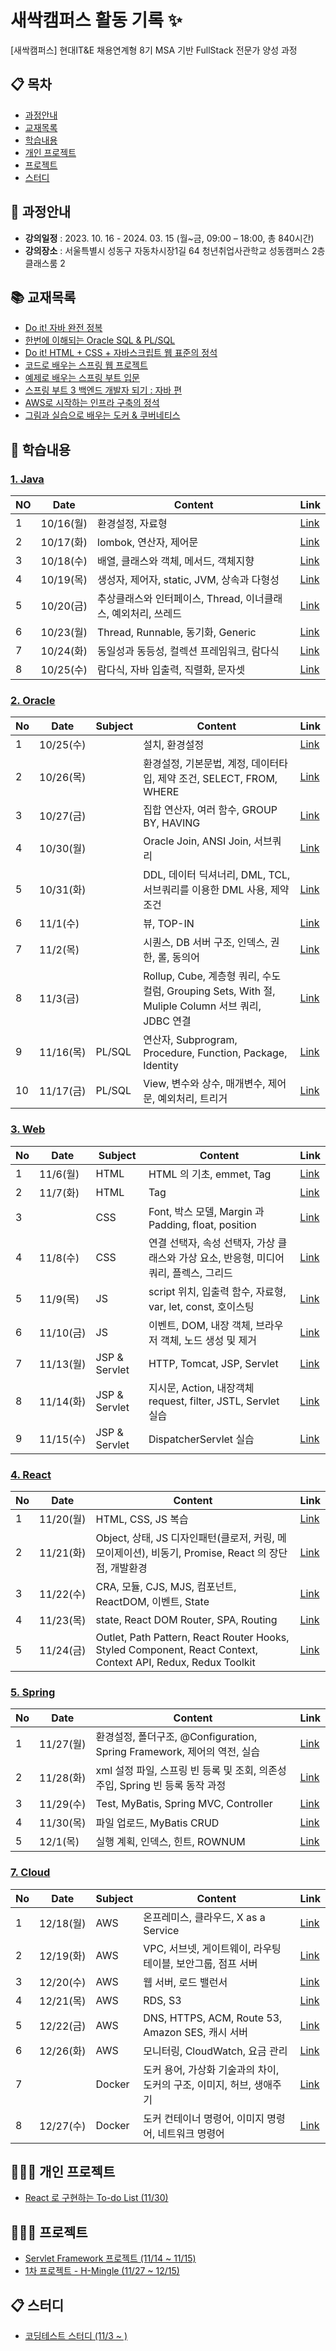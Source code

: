 # 새싹캠퍼스 활동 기록 ✨

[새싹캠퍼스] 현대IT&E 채용연계형 8기 MSA 기반 FullStack 전문가 양성 과정

## 📋 목차
- [과정안내](#-과정안내)
- [교재목록](#-교재목록)
- [학습내용](#-학습내용)
- [개인 프로젝트](#-개인-프로젝트)
- [프로젝트](#-프로젝트)
- [스터디](#-스터디)

## 🌱 과정안내

- **강의일정** : 2023. 10. 16  - 2024. 03. 15 (월~금, 09:00 – 18:00, 총 840시간)
- **강의장소** : 서울특별시 성동구 자동차시장1길 64 청년취업사관학교 성동캠퍼스 2층 클래스룸 2

## 📚 교재목록

- [Do it! 자바 완전 정복](https://www.aladin.co.kr/shop/wproduct.aspx?ItemId=278341980)
- [한번에 이해되는 Oracle SQL & PL/SQL](https://www.aladin.co.kr/shop/wproduct.aspx?ItemId=43633426&start=slayer)
- [Do it! HTML + CSS + 자바스크립트 웹 표준의 정석](https://www.aladin.co.kr/shop/wproduct.aspx?ItemId=260235280)
- [코드로 배우는 스프링 웹 프로젝트](https://www.aladin.co.kr/shop/wproduct.aspx?ItemId=166270352&start=slayer)
- [예제로 배우는 스프링 부트 입문](https://www.aladin.co.kr/shop/wproduct.aspx?ItemId=256790137&start=slayer)
- [스프링 부트 3 백엔드 개발자 되기 : 자바 편](https://www.aladin.co.kr/shop/wproduct.aspx?ItemId=315742581)
- [AWS로 시작하는 인프라 구축의 정석](https://www.aladin.co.kr/shop/wproduct.aspx?ItemId=295374875&start=slayer)
- [그림과 실습으로 배우는 도커 & 쿠버네티스](https://www.aladin.co.kr/shop/wproduct.aspx?ItemId=291419629)

## 📑 학습내용

### [1. Java](https://github.com/kyukong/SeSAC-java-fullstack/tree/main/1.%20java)

| NO | Date     | Content                                | Link                                                                                                                                                                                                                                                                                                                         |
|----|----------|----------------------------------------|------------------------------------------------------------------------------------------------------------------------------------------------------------------------------------------------------------------------------------------------------------------------------------------------------------------------------|
| 1  | 10/16(월) | 환경설정, 자료형                              | [Link](https://github.com/kyukong/SeSAC-java-fullstack/blob/main/1.%20java/%5B10-16%5D%ED%99%98%EA%B2%BD%EC%84%A4%EC%A0%95%2C%EC%9E%90%EB%A3%8C%ED%98%95.md)                                                                                                                                                                 |
| 2  | 10/17(화) | lombok, 연산자, 제어문                       | [Link](https://github.com/kyukong/SeSAC-java-fullstack/blob/main/1.%20java/%5B10-17%5Dlombok%2C%EC%97%B0%EC%82%B0%EC%9E%90%2C%EC%A0%9C%EC%96%B4%EB%AC%B8.md)                                                                                                                                                                 |
| 3  | 10/18(수) | 배열, 클래스와 객체, 메서드, 객체지향                 | [Link](https://github.com/kyukong/SeSAC-java-fullstack/blob/main/1.%20java/%5B10-18%5D%EB%B0%B0%EC%97%B4%2C%ED%81%B4%EB%9E%98%EC%8A%A4%EC%99%80_%EA%B0%9D%EC%B2%B4%2C%EB%A9%94%EC%84%9C%EB%93%9C%2C%EA%B0%9D%EC%B2%B4%EC%A7%80%ED%96%A5.md)                                                                                  |
| 4  | 10/19(목) | 생성자, 제어자, static, JVM, 상속과 다형성         | [Link](https://github.com/kyukong/SeSAC-java-fullstack/blob/main/1.%20java/%5B10-19%5D%EC%83%9D%EC%84%B1%EC%9E%90%2C%EC%A0%9C%EC%96%B4%EC%9E%90%2Cstatic%2CJVM%2C%EC%83%81%EC%86%8D%EA%B3%BC_%EB%8B%A4%ED%98%95%EC%84%B1.md)                                                                                                 |
| 5  | 10/20(금) | 추상클래스와 인터페이스, Thread, 이너클래스, 예외처리, 쓰레드 | [Link](https://github.com/kyukong/SeSAC-java-fullstack/blob/main/1.%20java/%5B10-20%5D%EC%B6%94%EC%83%81%ED%81%B4%EB%9E%98%EC%8A%A4%EC%99%80_%EC%9D%B8%ED%84%B0%ED%8E%98%EC%9D%B4%EC%8A%A4%2CThread%2C%EC%9D%B4%EB%84%88%ED%81%B4%EB%9E%98%EC%8A%A4%2C%EC%98%88%EC%99%B8%EC%B2%98%EB%A6%AC%2C%EC%93%B0%EB%A0%88%EB%93%9C.md) |
| 6  | 10/23(월) | Thread, Runnable, 동기화, Generic         | [Link](https://github.com/kyukong/SeSAC-java-fullstack/blob/main/1.%20java/%5B10-23%5DThread%2CRunnable%2C%EB%8F%99%EA%B8%B0%ED%99%94%2CGeneric.md)                                                                                                                                                                          |
| 7  | 10/24(화) | 동일성과 동등성, 컬렉션 프레임워크, 람다식               | [Link](https://github.com/kyukong/SeSAC-java-fullstack/blob/main/1.%20java/%5B10-24%5D%EB%8F%99%EC%9D%BC%EC%84%B1%EA%B3%BC_%EB%8F%99%EB%93%B1%EC%84%B1%2C%EC%BB%AC%EB%A0%89%EC%85%98_%ED%94%84%EB%A0%88%EC%9E%84%EC%9B%8C%ED%81%AC%2C%EB%9E%8C%EB%8B%A4%EC%8B%9D.md)                                                         |
| 8  | 10/25(수) | 람다식, 자바 입출력, 직렬화, 문자셋                  | [Link](https://github.com/kyukong/SeSAC-java-fullstack/blob/main/1.%20java/%5B10-25%5D%EB%9E%8C%EB%8B%A4%EC%8B%9D%2C%EC%9E%90%EB%B0%94_%EC%9E%85%EC%B6%9C%EB%A0%A5%2C%EC%A7%81%EB%A0%AC%ED%99%94%2C%EB%AC%B8%EC%9E%90%EC%85%8B.md)                                                                                           |

### [2. Oracle](https://github.com/kyukong/SeSAC-java-fullstack/tree/main/2.%20oracle)

| No | Date     | Subject | Content                                                                           | Link                                                                                                                                                                                                                                                                                                                      |
|----|----------|---------|-----------------------------------------------------------------------------------|---------------------------------------------------------------------------------------------------------------------------------------------------------------------------------------------------------------------------------------------------------------------------------------------------------------------------|
| 1  | 10/25(수) |         | 설치, 환경설정                                                                          | [Link](https://github.com/kyukong/SeSAC-java-fullstack/blob/main/2.%20oracle/%5B10-25%5D%EC%84%A4%EC%B9%98%2C%ED%99%98%EA%B2%BD%EC%84%A4%EC%A0%95.md)                                                                                                                                                                     |
| 2  | 10/26(목) |         | 환경설정, 기본문법, 계정, 데이터타입, 제약 조건, SELECT, FROM, WHERE                                 | [Link](https://github.com/kyukong/SeSAC-java-fullstack/blob/main/2.%20oracle/%5B10-26%5D%ED%99%98%EA%B2%BD%EC%84%A4%EC%A0%95%2C%EA%B8%B0%EB%B3%B8%EB%AC%B8%EB%B2%95%2C%EA%B3%84%EC%A0%95%2C%EB%8D%B0%EC%9D%B4%ED%84%B0%ED%83%80%EC%9E%85%2C%EC%A0%9C%EC%95%BD_%EC%A1%B0%EA%B1%B4%2CSELECT%2CFROM%2CWHERE.md)              |
| 3  | 10/27(금) |         | 집합 연산자, 여러 함수, GROUP BY, HAVING                                                   | [Link](https://github.com/kyukong/SeSAC-java-fullstack/blob/main/2.%20oracle/%5B10-27%5D%EC%A7%91%ED%95%A9_%EC%97%B0%EC%82%B0%EC%9E%90%2C%EC%97%AC%EB%9F%AC_%ED%95%A8%EC%88%98%2CGROUP_BY%2CHAVING.md)                                                                                                                    |
| 4  | 10/30(월) |         | Oracle Join, ANSI Join, 서브쿼리                                                      | [Link](https://github.com/kyukong/SeSAC-java-fullstack/blob/main/2.%20oracle/%5B10-30%5DOracle_Join%2CANSI_Join%2C%EC%84%9C%EB%B8%8C%EC%BF%BC%EB%A6%AC.md)                                                                                                                                                                |
| 5  | 10/31(화) |         | DDL, 데이터 딕셔너리, DML, TCL, 서브쿼리를 이용한 DML 사용, 제약 조건                                  | [Link](https://github.com/kyukong/SeSAC-java-fullstack/blob/main/2.%20oracle/%5B10-31%5DDDL%2C%EB%8D%B0%EC%9D%B4%ED%84%B0_%EB%94%95%EC%85%94%EB%84%88%EB%A6%AC%2CDML%2CTCL%2C%EC%84%9C%EB%B8%8C%EC%BF%BC%EB%A6%AC%EB%A5%BC_%EC%9D%B4%EC%9A%A9%ED%95%9C_DML_%EC%82%AC%EC%9A%A9%2C%EC%A0%9C%EC%95%BD_%EC%A1%B0%EA%B1%B4.md) |
| 6  | 11/1(수)  |         | 뷰, TOP-IN                                                                         | [Link](https://github.com/kyukong/SeSAC-java-fullstack/blob/main/2.%20oracle/%5B11-1%5D%EB%B7%B0%2CTOP-IN.md)                                                                                                                                                                                                             |
| 7  | 11/2(목)  |         | 시퀀스, DB 서버 구조, 인덱스, 권한, 롤, 동의어                                                    | [Link](https://github.com/kyukong/SeSAC-java-fullstack/blob/main/2.%20oracle/%5B11-2%5D%EC%8B%9C%ED%80%80%EC%8A%A4%2CDB_%EC%84%9C%EB%B2%84_%EA%B5%AC%EC%A1%B0%2C%EC%9D%B8%EB%8D%B1%EC%8A%A4%2C%EA%B6%8C%ED%95%9C%2C%EB%A1%A4%2C%EB%8F%99%EC%9D%98%EC%96%B4.md)                                                            |
| 8  | 11/3(금)  |         | Rollup, Cube, 계층형 쿼리, 수도 컬럼, Grouping Sets, With 절, Muliple Column 서브 쿼리, JDBC 연결 | [Link](https://github.com/kyukong/SeSAC-java-fullstack/blob/main/2.%20oracle/%5B11-3%5DRollup%2CCube%2C%EA%B3%84%EC%B8%B5%ED%98%95_%EC%BF%BC%EB%A6%AC%2C%EC%88%98%EB%8F%84_%EC%BB%AC%EB%9F%BC%2CGrouping_Sets%2CWith_%EC%A0%88%2CMuliple_Column_%EC%84%9C%EB%B8%8C_%EC%BF%BC%EB%A6%AC%2CJDBC_%EC%97%B0%EA%B2%B0.md)       |
| 9  | 11/16(목) | PL/SQL  | 연산자, Subprogram, Procedure, Function, Package, Identity                           | [Link](https://github.com/kyukong/SeSAC-java-fullstack/blob/main/2.%20oracle/%5B11-16%5D_PLSQL_(%EC%97%B0%EC%82%B0%EC%9E%90%2CSubprogram%2CProcedure%2CFunction%2CPackage%2CIdentity).md)                                                                                                                                 |
| 10 | 11/17(금) | PL/SQL  | View, 변수와 상수, 매개변수, 제어문, 예외처리, 트리거                                                | [Link](https://github.com/kyukong/SeSAC-java-fullstack/blob/main/2.%20oracle/%5B11-17%5D_PLSQL_(View%2C%EB%B3%80%EC%88%98%EC%99%80_%EC%83%81%EC%88%98%2C%EB%A7%A4%EA%B0%9C%EB%B3%80%EC%88%98%2C%EC%A0%9C%EC%96%B4%EB%AC%B8%2C%EC%98%88%EC%99%B8%EC%B2%98%EB%A6%AC%2C%ED%8A%B8%EB%A6%AC%EA%B1%B0).md)                      |

### [3. Web](https://github.com/kyukong/SeSAC-java-fullstack/tree/main/3.%20web)

| No | Date     | Subject       | Content                                              | Link                                                                                                                                                                                                                                                                                                                                                                                                                                        |
|----|----------|---------------|------------------------------------------------------|---------------------------------------------------------------------------------------------------------------------------------------------------------------------------------------------------------------------------------------------------------------------------------------------------------------------------------------------------------------------------------------------------------------------------------------------|
| 1  | 11/6(월)  | HTML          | HTML 의 기초, emmet, Tag                                | [Link](https://github.com/kyukong/SeSAC-java-fullstack/blob/main/3.%20web/1.%20html/%5B11-6%5DHTML%EC%9D%98_%EA%B8%B0%EC%B4%88%2Cemmet%2CTag.md)                                                                                                                                                                                                                                                                                            |
| 2  | 11/7(화)  | HTML          | Tag                                                  | [Link](https://github.com/kyukong/SeSAC-java-fullstack/blob/main/3.%20web/1.%20html/%5B11-7%5DTag.md)                                                                                                                                                                                                                                                                                                                                       |
| 3  |          | CSS           | Font, 박스 모델, Margin 과 Padding, float, position       | [Link](https://github.com/kyukong/SeSAC-java-fullstack/blob/main/3.%20web/2.%20css/%5B11-7%5DFont%2C%EB%B0%95%EC%8A%A4_%EB%AA%A8%EB%8D%B8%2CMargin%EA%B3%BC_Padding%2Cfloat%2Cposition.md)                                                                                                                                                                                                                                                  |
| 4  | 11/8(수)  | CSS           | 연결 선택자, 속성 선택자, 가상 클래스와 가상 요소, 반응형, 미디어 쿼리, 플렉스, 그리드 | [Link](https://github.com/kyukong/SeSAC-java-fullstack/blob/main/3.%20web/2.%20css/%5B11-8%5D%EC%97%B0%EA%B2%B0_%EC%84%A0%ED%83%9D%EC%9E%90%2C%EC%86%8D%EC%84%B1_%EC%84%A0%ED%83%9D%EC%9E%90%2C%EA%B0%80%EC%83%81_%ED%81%B4%EB%9E%98%EC%8A%A4%EC%99%80_%EA%B0%80%EC%83%81_%EC%9A%94%EC%86%8C%2C%EB%B0%98%EC%9D%91%ED%98%95%2C%EB%AF%B8%EB%94%94%EC%96%B4_%EC%BF%BC%EB%A6%AC%2C%ED%94%8C%EB%A0%89%EC%8A%A4%2C%EA%B7%B8%EB%A6%AC%EB%93%9C.md) |
| 5  | 11/9(목)  | JS            | script 위치, 입출력 함수, 자료형, var, let, const, 호이스팅        | [Link](https://github.com/kyukong/SeSAC-java-fullstack/blob/main/3.%20web/3.%20js/%5B11-9%5Dscript_%EC%9C%84%EC%B9%98%2C%EC%9E%85%EC%B6%9C%EB%A0%A5_%ED%95%A8%EC%88%98%2C%EC%9E%90%EB%A3%8C%ED%98%95%2Cvar%2Clet%2Cconst%2C%ED%98%B8%EC%9D%B4%EC%8A%A4%ED%8C%85.md)                                                                                                                                                                         |
| 6  | 11/10(금) | JS            | 이벤트, DOM, 내장 객체, 브라우저 객체, 노드 생성 및 제거                 | [Link](https://github.com/kyukong/SeSAC-java-fullstack/blob/main/3.%20web/3.%20js/%5B11-10%5D%EC%9D%B4%EB%B2%A4%ED%8A%B8%2CDOM%2C%EB%82%B4%EC%9E%A5_%EA%B0%9D%EC%B2%B4%2C%EB%B8%8C%EB%9D%BC%EC%9A%B0%EC%A0%80_%EA%B0%9D%EC%B2%B4%2C%EB%85%B8%EB%93%9C_%EC%83%9D%EC%84%B1_%EB%B0%8F_%EC%A0%9C%EA%B1%B0.md)                                                                                                                                   |
| 7  | 11/13(월) | JSP & Servlet | HTTP, Tomcat, JSP, Servlet                           | [Link](https://github.com/kyukong/SeSAC-java-fullstack/blob/main/3.%20web/4.%20jsp-servlet/%5B11-13%5DHTTP%2CTomcat%2CJSP%2CServlet.md)                                                                                                                                                                                                                                                                                                     |
| 8  | 11/14(화) | JSP & Servlet | 지시문, Action, 내장객체 request, filter, JSTL, Servlet 실습  | [Link](https://github.com/kyukong/SeSAC-java-fullstack/blob/main/3.%20web/4.%20jsp-servlet/%5B11-14%5D%EC%A7%80%EC%8B%9C%EB%AC%B8%2CAction%2C%EB%82%B4%EC%9E%A5%EA%B0%9D%EC%B2%B4_request%2Cfilter%2CJSTL%2CServlet_%EC%8B%A4%EC%8A%B5.md)                                                                                                                                                                                                  |
| 9  | 11/15(수) | JSP & Servlet | DispatcherServlet 실습                                 | [Link](https://github.com/kyukong/SeSAC-java-fullstack/blob/main/3.%20web/4.%20jsp-servlet/%5B11-15%5DDispatcherServlet_%EC%8B%A4%EC%8A%B5.md)                                                                                                                                                                                                                                                                                              |

### [4. React](https://github.com/kyukong/SeSAC-java-fullstack/tree/main/4.%20react)

| No | Date     | Content                                                                                                      | Link                                                                                                                                                                                                                                                                                                                                                                                                              |
|----|----------|--------------------------------------------------------------------------------------------------------------|-------------------------------------------------------------------------------------------------------------------------------------------------------------------------------------------------------------------------------------------------------------------------------------------------------------------------------------------------------------------------------------------------------------------|
| 1  | 11/20(월) | HTML, CSS, JS 복습                                                                                             | [Link](https://github.com/kyukong/SeSAC-java-fullstack/blob/main/4.%20react/%5B11-20%5DHTML%2CCSS%2CJS_%EB%B3%B5%EC%8A%B5.md)                                                                                                                                                                                                                                                                                     |
| 2  | 11/21(화) | Object, 상태, JS 디자인패턴(클로저, 커링, 메모이제이션), 비동기, Promise, React 의 장단점, 개발환경                                       | [Link](https://github.com/kyukong/SeSAC-java-fullstack/blob/main/4.%20react/%5B11-21%5DObject%2C%EC%83%81%ED%83%9C%2CJS_%EB%94%94%EC%9E%90%EC%9D%B8%ED%8C%A8%ED%84%B4(%ED%81%B4%EB%A1%9C%EC%A0%80%2C%EC%BB%A4%EB%A7%81%2C%EB%A9%94%EB%AA%A8%EC%9D%B4%EC%A0%9C%EC%9D%B4%EC%85%98)%2C%EB%B9%84%EB%8F%99%EA%B8%B0%2CPromise%2CReact_%EC%9D%98_%EC%9E%A5%EB%8B%A8%EC%A0%90%2C%EA%B0%9C%EB%B0%9C%ED%99%98%EA%B2%BD.md) |
| 3  | 11/22(수) | CRA, 모듈, CJS, MJS, 컴포넌트, ReactDOM, 이벤트, State                                                                | [Link](https://github.com/kyukong/SeSAC-java-fullstack/blob/main/4.%20react/%5B11-22%5DCRA%2C%EB%AA%A8%EB%93%88%2CCJS%2CMJS%2C%EC%BB%B4%ED%8F%AC%EB%84%8C%ED%8A%B8%2CReactDOM%2C%EC%9D%B4%EB%B2%A4%ED%8A%B8%2CState.md)                                                                                                                                                                                           |
| 4  | 11/23(목) | state, React DOM Router, SPA, Routing                                                                        | [Link](https://github.com/kyukong/SeSAC-java-fullstack/blob/main/4.%20react/%5B11-23%5Dstate%2CReact_DOM_Router%2CSPA%2CRouting.md)                                                                                                                                                                                                                                                                               |
| 5  | 11/24(금) | Outlet, Path Pattern, React Router Hooks, Styled Component, React Context, Context API, Redux, Redux Toolkit | [Link](https://github.com/kyukong/SeSAC-java-fullstack/tree/main/4.%20react)                                                                                                                                                                                                                                                                                                                                      |

### [5. Spring](https://github.com/kyukong/SeSAC-java-fullstack/tree/main/5.%20spring)

| No | Date     | Content                                                  | Link                                                                                                                                                                                                                                                                                                                                                         |
|----|----------|----------------------------------------------------------|--------------------------------------------------------------------------------------------------------------------------------------------------------------------------------------------------------------------------------------------------------------------------------------------------------------------------------------------------------------|
| 1  | 11/27(월) | 환경설정, 폴더구조, @Configuration, Spring Framework, 제어의 역전, 실습 | [Link](https://github.com/kyukong/SeSAC-java-fullstack/blob/main/5.%20spring/%5B11-27%5D%ED%99%98%EA%B2%BD%EC%84%A4%EC%A0%95%2C%ED%8F%B4%EB%8D%94%EA%B5%AC%EC%A1%B0%2C%40Configuration%2CSpring_Framework%2C%EC%A0%9C%EC%96%B4%EC%9D%98_%EC%97%AD%EC%A0%84%2C%EC%8B%A4%EC%8A%B5.md)                                                                          |
| 2  | 11/28(화) | xml 설정 파일, 스프링 빈 등록 및 조회, 의존성 주입, Spring 빈 등록 동작 과정      | [Link](https://github.com/kyukong/SeSAC-java-fullstack/blob/main/5.%20spring/%5B11-28%5Dxml_%EC%84%A4%EC%A0%95_%ED%8C%8C%EC%9D%BC%2C%EC%8A%A4%ED%94%84%EB%A7%81_%EB%B9%88_%EB%93%B1%EB%A1%9D_%EB%B0%8F_%EC%A1%B0%ED%9A%8C%2C%EC%9D%98%EC%A1%B4%EC%84%B1_%EC%A3%BC%EC%9E%85%2CSpring_%EB%B9%88_%EB%93%B1%EB%A1%9D_%EB%8F%99%EC%9E%91%20%EA%B3%BC%EC%A0%95.md) |
| 3  | 11/29(수) | Test, MyBatis, Spring MVC, Controller                    | [Link](https://github.com/kyukong/SeSAC-java-fullstack/blob/main/5.%20spring/%5B11-29%5DTest%2CMyBatis%2CSpring_MVC%2CController.md)                                                                                                                                                                                                                         |
| 4  | 11/30(목) | 파일 업로드, MyBatis CRUD                                     | [Link](https://github.com/kyukong/SeSAC-java-fullstack/blob/main/5.%20spring/%5B11-30%5D%ED%8C%8C%EC%9D%BC_%EC%97%85%EB%A1%9C%EB%93%9C%2CMyBatis_CRUD.md)                                                                                                                                                                                                    |
| 5  | 12/1(목)  | 실행 계획, 인덱스, 힌트, ROWNUM                                   | [Link](https://github.com/kyukong/SeSAC-java-fullstack/blob/main/5.%20spring/%5B12-1%5D%EC%8B%A4%ED%96%89_%EA%B3%84%ED%9A%8D%2C%EC%9D%B8%EB%8D%B1%EC%8A%A4%2C%ED%9E%8C%ED%8A%B8%2CROWNUM.md)                                                                                                                                                                 |

### [7. Cloud](https://github.com/kyukong/SeSAC-java-fullstack/tree/main/7.%20cloud)

| No | Date     | Subject | Content                                      | Link                                                                                                                                                                                                                                                                                                                                                                        |
|----|----------|---------|----------------------------------------------|-----------------------------------------------------------------------------------------------------------------------------------------------------------------------------------------------------------------------------------------------------------------------------------------------------------------------------------------------------------------------------|
| 1  | 12/18(월) | AWS     | 온프레미스, 클라우드, X as a Service                  | [Link](https://github.com/kyukong/SeSAC-java-fullstack/blob/main/7.%20cloud/%5B12-18%5D_AWS_(%EC%98%A8%ED%94%84%EB%A0%88%EB%AF%B8%EC%8A%A4%2C%ED%81%B4%EB%9D%BC%EC%9A%B0%EB%93%9C%2CX_as_a_Service).md)                                                                                                                                                                     |
| 2  | 12/19(화) | AWS     | VPC, 서브넷, 게이트웨이, 라우팅 테이블, 보안그룹, 점프 서버        | [Link](https://github.com/kyukong/SeSAC-java-fullstack/blob/main/7.%20cloud/%5B12-19%5D_AWS_(VPC%2C%EC%84%9C%EB%B8%8C%EB%84%B7%2C%EA%B2%8C%EC%9D%B4%ED%8A%B8%EC%9B%A8%EC%9D%B4%2C%EB%9D%BC%EC%9A%B0%ED%8C%85_%ED%85%8C%EC%9D%B4%EB%B8%94%2C%EB%B3%B4%EC%95%88%EA%B7%B8%EB%A3%B9%2C%EC%A0%90%ED%94%84_%EC%84%9C%EB%B2%84).md)                                                |
| 3  | 12/20(수) | AWS     | 웹 서버, 로드 밸런서                                 | [Link](https://github.com/kyukong/SeSAC-java-fullstack/blob/main/7.%20cloud/%5B12-20%5D_AWS_(%EC%9B%B9_%EC%84%9C%EB%B2%84%2C%EB%A1%9C%EB%93%9C_%EB%B0%B8%EB%9F%B0%EC%84%9C).md)                                                                                                                                                                                             |
| 4  | 12/21(목) | AWS     | RDS, S3                                      | [Link](https://github.com/kyukong/SeSAC-java-fullstack/blob/main/7.%20cloud/%5B12-21%5D_AWS_(RDS%2CS3).md)                                                                                                                                                                                                                                                                  |
| 5  | 12/22(금) | AWS     | DNS, HTTPS, ACM, Route 53, Amazon SES, 캐시 서버 | [Link](https://github.com/kyukong/SeSAC-java-fullstack/blob/main/7.%20cloud/%5B12-22%5D_AWS_(DNS%2CHTTPS%2CACM%2CRoute_53%2CAmazon_SES%2C%EC%BA%90%EC%8B%9C_%EC%84%9C%EB%B2%84).md)                                                                                                                                                                                         |
| 6  | 12/26(화) | AWS     | 모니터링, CloudWatch, 요금 관리                      | [Link](https://github.com/kyukong/SeSAC-java-fullstack/blob/main/7.%20cloud/%5B12-26%5D_AWS_(%EB%AA%A8%EB%8B%88%ED%84%B0%EB%A7%81%2CCloudWatch%2C%EC%9A%94%EA%B8%88_%EA%B4%80%EB%A6%AC).md)                                                                                                                                                                                 |
| 7  |          | Docker  | 도커 용어, 가상화 기술과의 차이, 도커의 구조, 이미지, 허브, 생애주기    | [Link](https://github.com/kyukong/SeSAC-java-fullstack/blob/main/7.%20cloud/%5B12-26%5D_Docker_(%EB%8F%84%EC%BB%A4_%EC%9A%A9%EC%96%B4%2C%EA%B0%80%EC%83%81%ED%99%94_%EA%B8%B0%EC%88%A0%EA%B3%BC%EC%9D%98_%EC%B0%A8%EC%9D%B4%2C%EB%8F%84%EC%BB%A4%EC%9D%98_%EA%B5%AC%EC%A1%B0%2C%EC%9D%B4%EB%AF%B8%EC%A7%80%2C%ED%97%88%EB%B8%8C%2C%EC%83%9D%EC%95%A0%EC%A3%BC%EA%B8%B0).md) |
| 8  | 12/27(수) | Docker  | 도커 컨테이너 명령어, 이미지 명령어, 네트워크 명령어               | [Link](https://github.com/kyukong/SeSAC-java-fullstack/blob/main/7.%20cloud/%5B12-27%5D_Docker_(%EB%8F%84%EC%BB%A4_%EC%BB%A8%ED%85%8C%EC%9D%B4%EB%84%88_%EB%AA%85%EB%A0%B9%EC%96%B4%2C%EC%9D%B4%EB%AF%B8%EC%A7%80_%EB%AA%85%EB%A0%B9%EC%96%B4%2C%EB%84%A4%ED%8A%B8%EC%9B%8C%ED%81%AC_%EB%AA%85%EB%A0%B9%EC%96%B4).md)                                                       |

## 👩🏻‍💻 개인 프로젝트

- [React 로 구현하는 To-do List (11/30)](https://github.com/kyukong/react-to-do)

## 👩🏻‍🏫 프로젝트

- [Servlet Framework 프로젝트 (11/14 ~ 11/15)](https://github.com/kyukong/SeSAC-Servlet-Framework)
- [1차 프로젝트 - H-Mingle (11/27 ~ 12/15)](https://github.com/H-Mingle)

## 📋 스터디

- [코딩테스트 스터디 (11/3 ~ )](https://github.com/kyukong/SeSAC-Algo)
